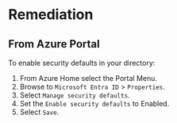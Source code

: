 # Remediation

## From Azure Portal

To enable security defaults in your directory:

1. From Azure Home select the Portal Menu.
2. Browse to `Microsoft Entra ID` > `Properties`.
3. Select `Manage security defaults`.
4. Set the `Enable security defaults` to Enabled.
5. Select `Save`.
